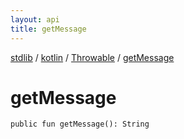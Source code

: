 ```yaml
---
layout: api
title: getMessage
---
```

[stdlib](../../index.html) / [kotlin](../index.html) / [Throwable](index.html) / [getMessage](getMessage.html)

# getMessage

```
public fun getMessage(): String
```
